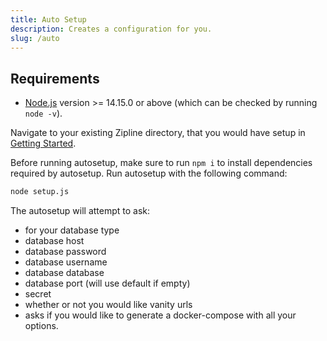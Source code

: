 ```yaml
---
title: Auto Setup
description: Creates a configuration for you.
slug: /auto
---
```


## Requirements

- [Node.js](https://nodejs.org/en/download/) version >= 14.15.0 or above (which can be checked by running `node -v`). 

Navigate to your existing Zipline directory, that you would have setup in [Getting Started](/docs/).

Before running autosetup, make sure to run `npm i` to install dependencies required by autosetup.
Run autosetup with the following command:
```bash
node setup.js
```

The autosetup will attempt to ask:
- for your database type
- database host
- database password
- database username
- database database
- database port (will use default if empty)
- secret
- whether or not you would like vanity urls
- asks if you would like to generate a docker-compose with all your options.
